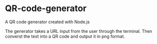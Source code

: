 # QR-code-generator
A QR code generator created with Node.js

The generator takes a URL input from the user through the terminal. Then converst the text into a QR code and output it in png format.
